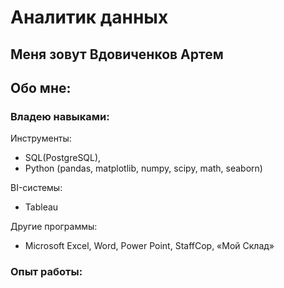 # Аналитик данных

## Меня зовут Вдовиченков Артем
## Обо мне:

### Владею навыками:

Инструменты:
- SQL(PostgreSQL), 
- Python (pandas, matplotlib, numpy, scipy, math, seaborn)

BI-системы:
- Tableau

Другие программы:
- Microsoft Excel, Word, Power Point, StaffCop, «Мой Склад»

### Опыт работы:


